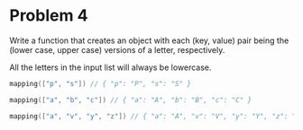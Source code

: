 # Problem 4

Write a function that creates an object with each (key, value) pair being the (lower case, upper case) versions
of a letter, respectively.

All the letters in the input list will always be lowercase.

```go
mapping(["p", "s"]) // { "p": "P", "s": "S" }

mapping(["a", "b", "c"]) // { "a": "A", "b": "B", "c": "C" }

mapping(["a", "v", "y", "z"]) // { "a": "A", "v": "V", "y": "Y", "z": "Z" }
```
